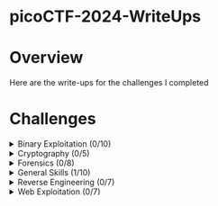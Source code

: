 # picoCTF-2024-WriteUps

# Overview
Here are the write-ups for the challenges I completed

# Challenges
<details>
  <summary>Binary Exploitation (0/10)</summary>

  * [format string 0]() (Unsolved)
  * [heap 0]() (Unsolved)
  * [format string 1]() (Unsolved)
  * [heap 1]() (Unsolved)
  * [heap 2]() (Unsolved)
  * [heap 3]() (Unsolved)
  * [format string 2]() (Unsolved)
  * [format string 3]() (Unsolved)
  * [babygame03]() (Unsolved)
  * [high frequency troubles]() (Unsolved)
    
</details>

<details>
  <summary>Cryptography (0/5)</summary>

  * [interencdec]() (Solved)
  * [Custom encryption]() (Solved)
  * [C3]() (Solved)
  * [rsa_oracle]()  (Unsolved)
  * [flag_printer]() (Unsolved)

    
</details>

<details>
  <summary>Forensics (0/8)</summary>

  * [Scan Surprise]() (Solved)
  * [Verify]() (Solved)
  * [CanYouSee]() (Solved)
  * [Secret of the Polyglot]() (Solved)
  * [Mob psycho]() (Solved)
  * [endianness-v2]() (Solved)
  * [Blast from the past]() (Unsolved)
  * [Dear Diary]() (Unsolved)
    
</details>

<details>
  <summary>General Skills (1/10)</summary>

  * [Super SSH](https://github.com/Bsnookie9/picoCTF-2024-WriteUps/tree/main/General%20Skills/Super%20SSH) (Solved)
  * [Commitment Issues](https://github.com/Bsnookie9/picoCTF-2024-WriteUps/tree/main/General%20Skills/Commitment%20Issues) (Unsolved)
  * [Time Machine](https://github.com/Bsnookie9/picoCTF-2024-WriteUps/tree/main/General%20Skills/Time%20Machine) (Unsolved)
  * [Blame Game](https://github.com/Bsnookie9/picoCTF-2024-WriteUps/tree/main/General%20Skills/Blame%20Game) (Unsolved)
  * [Collaborative Development](https://github.com/Bsnookie9/picoCTF-2024-WriteUps/tree/main/General%20Skills/Collaborative%20Development) (Unsolved)
  * [binhexa](https://github.com/Bsnookie9/picoCTF-2024-WriteUps/tree/main/General%20Skills/binhexa) (Solved)
  * [Binary Search]() (Unsolved)
  * [endianness]() (Unsolved)
  * [dont-you-love-banners]() (Unsolved)
  * [SansAlpha]() (Unsolved)
    
</details>

<details>
  <summary>Reverse Engineering (0/7)</summary>

  * [packer]() (Unsolved)
  * [FactCheck]() (Unsolved)
  * [WinAntiDbg0x100]() (Unsolved)
  * [Classic Crackme 0x100]() (Unsolved)
  * [weirdSnake]() (Unsolved)
  * [WinAntiDbg0x200]() (Unsolved)
  * [WinAntiDbg0x300]() (Unsolved)
    
</details>

<details>
  <summary>Web Exploitation (0/7)</summary>

  * [Bookmarklet]() (Unsolved)
  * [WebDecode]() (Unsolved)
  * [IntroToBurp]() (Unsolved)
  * [Unminify]() (Unsolved)
  * [No Sql Injection]() (Unsolved) (Under Maintenance)
  * [Trickster]() (Unsolved)
  * [elements]() (Unsolved)
    
</details>
